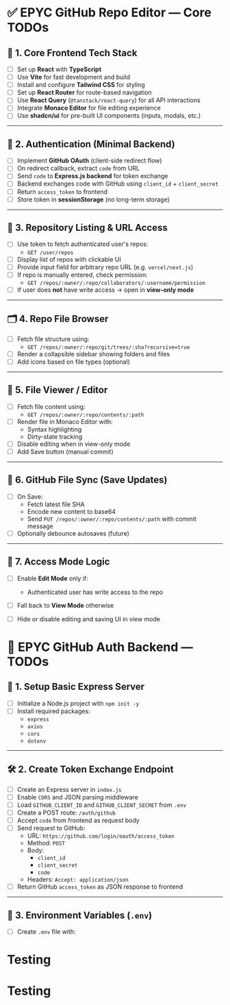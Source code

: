 # ✅ EPYC GitHub Repo Editor — Core TODOs

## 🧩 1. Core Frontend Tech Stack

- [ ] Set up **React** with **TypeScript**
- [ ] Use **Vite** for fast development and build
- [ ] Install and configure **Tailwind CSS** for styling
- [ ] Set up **React Router** for route-based navigation
- [ ] Use **React Query** (`@tanstack/react-query`) for all API interactions
- [ ] Integrate **Monaco Editor** for file editing experience
- [ ] Use **shadcn/ui** for pre-built UI components (inputs, modals, etc.)

---

## 🔐 2. Authentication (Minimal Backend)

- [ ] Implement **GitHub OAuth** (client-side redirect flow)
- [ ] On redirect callback, extract `code` from URL
- [ ] Send `code` to **Express.js backend** for token exchange
- [ ] Backend exchanges code with GitHub using `client_id` + `client_secret`
- [ ] Return `access_token` to frontend
- [ ] Store token in **sessionStorage** (no long-term storage)

---

## 📁 3. Repository Listing & URL Access

- [ ] Use token to fetch authenticated user's repos:
  - `GET /user/repos`
- [ ] Display list of repos with clickable UI
- [ ] Provide input field for arbitrary repo URL (e.g. `vercel/next.js`)
- [ ] If repo is manually entered, check permission:
  - `GET /repos/:owner/:repo/collaborators/:username/permission`
- [ ] If user does **not** have write access → open in **view-only mode**

---

## 🗂️ 4. Repo File Browser

- [ ] Fetch file structure using:
  - `GET /repos/:owner/:repo/git/trees/:sha?recursive=true`
- [ ] Render a collapsible sidebar showing folders and files
- [ ] Add icons based on file types (optional)

---

## 📝 5. File Viewer / Editor

- [ ] Fetch file content using:
  - `GET /repos/:owner/:repo/contents/:path`
- [ ] Render file in Monaco Editor with:
  - Syntax highlighting
  - Dirty-state tracking
- [ ] Disable editing when in view-only mode
- [ ] Add Save button (manual commit)

---

## 🔄 6. GitHub File Sync (Save Updates)

- [ ] On Save:
  - Fetch latest file SHA
  - Encode new content to base64
  - Send `PUT /repos/:owner/:repo/contents/:path` with commit message
- [ ] Optionally debounce autosaves (future)

---

## 🧠 7. Access Mode Logic

- [ ] Enable **Edit Mode** only if:
  - Authenticated user has write access to the repo
- [ ] Fall back to **View Mode** otherwise
- [ ] Hide or disable editing and saving UI in view mode





# 🔐 EPYC GitHub Auth Backend — TODOs

## 🧩 1. Setup Basic Express Server

- [ ] Initialize a Node.js project with `npm init -y`
- [ ] Install required packages:
  - `express`
  - `axios`
  - `cors`
  - `dotenv`

---

## 🛠️ 2. Create Token Exchange Endpoint

- [ ] Create an Express server in `index.js`
- [ ] Enable `CORS` and JSON parsing middleware
- [ ] Load `GITHUB_CLIENT_ID` and `GITHUB_CLIENT_SECRET` from `.env`
- [ ] Create a POST route: `/auth/github`
- [ ] Accept `code` from frontend as request body
- [ ] Send request to GitHub:
  - URL: `https://github.com/login/oauth/access_token`
  - Method: `POST`
  - Body:
    - `client_id`
    - `client_secret`
    - `code`
  - Headers: `Accept: application/json`
- [ ] Return GitHub `access_token` as JSON response to frontend

---

## 🔐 3. Environment Variables (`.env`)

- [ ] Create `.env` file with:


# Testing
# Testing